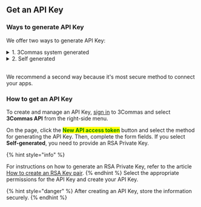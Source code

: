 ## Get an API Key

### Ways to generate API Key
<p>
We offer two ways to generate API Key:

<details>
<summary>1. 3Commas system generated</summary>
<p>
Works in a symmetric encryption method. A Secret Key will be provided to you. Please keep this Key secure and treat it like your password. Do not share the Key with any third parties.
</p>
</details>
<details>
<summary>2. Self generated</summary>
<p>
Works in a RSA asymmetric encryption method. You will have to create your ow Public and Private Keys via software. Then you will only have to provide the Public Key.
</p>
</details><br>
<p>
We recommend a second way because it's most secure method to connect your apps.
</p>


### How to get an API Key<br>
<p>

To create and manage an API Key, [sign in](https://app.3commas.io/en/auth/login) to 3Commas and select <strong>3Commas API</strong> from the right-side menu.
</p>
<p>
 On the page, click the <mark style="color:green"><strong>New API access token</strong></mark> button and select the method for generating the API Key. Then, complete the form fields. If you select <strong>Self-generated</strong>, you need to provide an RSA Private Key. 

 {% hint style="info" %}

 For instructions on how to generate an RSA Private Key, refer to the article [How to create an RSA Key pair](/docs/General%20information/How%20to%20create%20an%20RSA%20Key%20pair.md).
{% endhint %} 
Select the appropriate permissions for the API Key and create your API Key. 

{% hint style="danger" %} 
After creating an API Key, store the information securely. 
{% endhint %} 
</p>